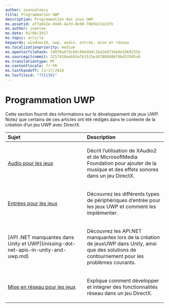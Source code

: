 ```yaml
---
author: joannaleecy
title: Programmation UWP
description: Programmation des jeux UWP.
ms.assetid: af7a642e-d448-4a7d-8e90-7065b23e24fb
ms.author: joanlee
ms.date: 02/08/2017
ms.topic: article
keywords: windows10, uwp, audio, entrée, mise en réseau
ms.localizationpriority: medium
ms.openlocfilehash: 190f8a67dc8dc86bdddc1be2e073da9e5969255b
ms.sourcegitcommit: 3257416aebb5a7b1515e107866806f8bd57845a8
ms.translationtype: MT
ms.contentlocale: fr-FR
ms.lasthandoff: 11/17/2018
ms.locfileid: "7151361"
---
```

# <a name="uwp-programming"></a>Programmation UWP

Cette section fournit des informations sur le développement de jeux UWP. Notez que certains de ces articles ont été rédigés dans le contexte de la création d’un jeu UWP avec DirectX.


<table>
<colgroup>
<col width="50%" />
<col width="50%" />
</colgroup>
<thead>
<tr class="header">
<th align="left">Sujet</th>
<th align="left">Description</th>
</tr>
</thead>
<tbody>
<tr class="odd">
<td align="left"><p><a href="working-with-audio-in-your-directx-game.md">Audio pour les jeux</a></p></td>
<td align="left"><p>Décrit l’utilisation de XAudio2 et de MicrosoftMedia Foundation pour ajouter de la musique et des effets sonores dans un jeu DirectX.</p></td>
</tr>
<tr class="even">
<td align="left"><p><a href="input-for-games.md">Entrées pour les jeux</a></p></td>
<td align="left"><p>Découvrez les différents types de périphériques d’entrée pour les jeux UWP et comment les implémenter.</p></td>
</tr>
<tr class="odd">
    <td align="left">
        <p>[API .NET manquantes dans Unity et UWP](missing-dot-net-apis-in-unity-and-uwp.md)</p>
    </td>
    <td align="left">
        <p>Découvrez les API.NET manquantes lors de la création de jeuxUWP dans Unity, ainsi que des solutions de contournement pour les problèmes courants.</p>
    </td>
</tr>
<tr class="even">
<td align="left"><p><a href="work-with-networking-in-your-directx-game.md">Mise en réseau pour les jeux</a></p></td>
<td align="left"><p>Explique comment développer et intégrer des fonctionnalités réseau dans un jeu DirectX.</p></td>
</tr>
</tbody>
</table>
 

 

 




